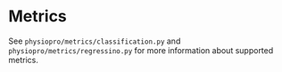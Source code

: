 # Metrics

See `physiopro/metrics/classification.py` and `physiopro/metrics/regressino.py` for more information about supported metrics.
